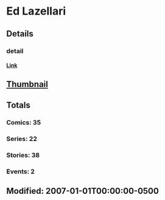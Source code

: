 # Ed  Lazellari 
## Details
### detail
#### [Link](http://marvel.com/comics/creators/1932/ed_lazellari?utm_campaign=apiRef&utm_source=225578a89fc76f3d20fbffda5d17a88d)
## [Thumbnail](http://i.annihil.us/u/prod/marvel/i/mg/b/40/image_not_available.jpg)
## Totals
### Comics: 35
### Series: 22
### Stories: 38
### Events: 2
## Modified: 2007-01-01T00:00:00-0500